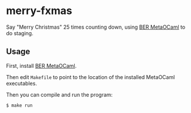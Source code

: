# merry-fxmas

Say "Merry Christmas" 25 times counting down, using [BER MetaOCaml](http://okmij.org/ftp/ML/MetaOCaml) to do staging.

## Usage

First, install [BER MetaOCaml](http://okmij.org/ftp/ML/MetaOCaml.html).

Then edit `Makefile` to point to the location of the installed MetaOCaml executables.

Then you can compile and run the program:

```
$ make run
```
